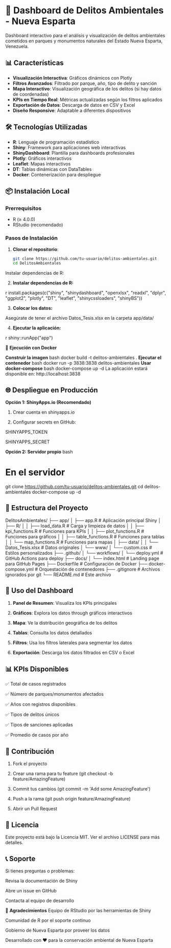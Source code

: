 # 🚨 Dashboard de Delitos Ambientales - Nueva Esparta

Dashboard interactivo para el análisis y visualización de delitos ambientales cometidos en parques y monumentos naturales del Estado Nueva Esparta, Venezuela.

## 📊 Características

- **Visualización Interactiva**: Gráficos dinámicos con Plotly
- **Filtros Avanzados**: Filtrado por parque, año, tipo de delito y sanción
- **Mapa Interactivo**: Visualización geográfica de los delitos (si hay datos de coordenadas)
- **KPIs en Tiempo Real**: Métricas actualizadas según los filtros aplicados
- **Exportación de Datos**: Descarga de datos en CSV y Excel
- **Diseño Responsive**: Adaptable a diferentes dispositivos

## 🛠️ Tecnologías Utilizadas

- **R**: Lenguaje de programación estadístico
- **Shiny**: Framework para aplicaciones web interactivas
- **ShinyDashboard**: Plantilla para dashboards profesionales
- **Plotly**: Gráficos interactivos
- **Leaflet**: Mapas interactivos
- **DT**: Tablas dinámicas con DataTables
- **Docker**: Contenerización para despliegue

## 📦 Instalación Local

### Prerrequisitos

- R (≥ 4.0.0)
- RStudio (recomendado)

### Pasos de Instalación

1. **Clonar el repositorio**:
   ```bash
   git clone https://github.com/tu-usuario/delitos-ambientales.git
   cd DelitosAmbientales
Instalar dependencias de R:

2. **Instalar dependencias de R:**

r
install.packages(c("shiny", "shinydashboard", "openxlsx", "readxl", "dplyr", 
                  "ggplot2", "plotly", "DT", "leaflet", "shinycssloaders", "shinyBS"))

3. **Colocar los datos:**

Asegúrate de tener el archivo Datos_Tesis.xlsx en la carpeta app/data/

4. **Ejecutar la aplicación:**

r
shiny::runApp("app") 

🐳 **Ejecución con Docker**

**Construir la imagen**
bash
docker build -t delitos-ambientales .
**Ejecutar el contenedor**
bash
docker run -p 3838:3838 delitos-ambientales
**Usar docker-compose**
bash
docker-compose up -d
La aplicación estará disponible en: http://localhost:3838

## 🌐 **Despliegue en Producción**

**Opción 1: ShinyApps.io (Recomendado)**
1. Crear cuenta en shinyapps.io

2. Configurar secrets en GitHub:

SHINYAPPS_TOKEN

SHINYAPPS_SECRET

**Opción 2: Servidor propio**
bash
# En el servidor
git clone https://github.com/tu-usuario/delitos-ambientales.git
cd delitos-ambientales
docker-compose up -d

## 📁 **Estructura del Proyecto**

DelitosAmbientales/
├── app/
│   ├── app.R                 # Aplicación principal Shiny
│   ├── R/
│   │   ├── load_data.R       # Carga y limpieza de datos
│   │   ├── kpi_functions.R   # Funciones para KPIs
│   │   ├── plot_functions.R  # Funciones para gráficos
│   │   ├── table_functions.R # Funciones para tablas
│   │   └── map_functions.R   # Funciones para mapas
│   ├── data/
│   │   └── Datos_Tesis.xlsx  # Datos originales
│   └── www/
│       └── custom.css        # Estilos personalizados
├── .github/
│   └── workflows/
│       └── deploy.yml        # GitHub Actions para deploy
├── docs/
│   └── index.html           # Landing page para GitHub Pages
├── Dockerfile               # Configuración de Docker
├── docker-compose.yml       # Orquestación de contenedores
├── .gitignore              # Archivos ignorados por git
└── README.md               # Este archivo

## 🚀 **Uso del Dashboard**
1. **Panel de Resumen**: Visualiza los KPIs principales

2. **Gráficos**: Explora los datos through gráficos interactivos

3. **Mapa**: Ve la distribución geográfica de los delitos

4. **Tablas**: Consulta los datos detallados

5. **Filtros**: Usa los filtros laterales para segmentar los datos

6. **Exportación**: Descarga los datos filtrados en CSV o Excel

## 📊 **KPIs Disponibles**
✅ Total de casos registrados

✅ Número de parques/monumentos afectados

✅ Años con registros disponibles

✅ Tipos de delitos únicos

✅ Tipos de sanciones aplicadas

✅ Promedio de casos por año

## 🤝 **Contribución**
1. Fork el proyecto

2. Crear una rama para tu feature (git checkout -b feature/AmazingFeature)

3. Commit tus cambios (git commit -m 'Add some AmazingFeature')

4. Push a la rama (git push origin feature/AmazingFeature)

5. Abrir un Pull Request

## 📝 **Licencia**
Este proyecto está bajo la Licencia MIT. Ver el archivo LICENSE para más detalles.

## 📞 **Soporte**
Si tienes preguntas o problemas:

Revisa la documentación de Shiny

Abre un issue en GitHub

Contacta al equipo de desarrollo

🙏 **Agradecimientos**
Equipo de RStudio por las herramientas de Shiny

Comunidad de R por el soporte continuo

Gobierno de Nueva Esparta por proveer los datos

Desarrollado con ❤️ para la conservación ambiental de Nueva Esparta



 


